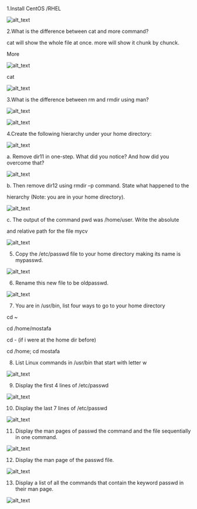 1.Install CentOS /RHEL


![alt_text](images/image1.png "image_tooltip")


2.What is the difference between cat and more command?

cat will show the whole file at once. more will show it chunk by chunck.

More


![alt_text](images/image2.png "image_tooltip")


cat


![alt_text](images/image3.png "image_tooltip")


3.What is the difference between rm and rmdir using man?


![alt_text](images/image4.png "image_tooltip")



![alt_text](images/image5.png "image_tooltip")


4.Create the following hierarchy under your home directory:


![alt_text](images/image6.png "image_tooltip")


a. Remove dir11 in one-step. What did you notice? And how did you overcome that?


![alt_text](images/image7.png "image_tooltip")


b. Then remove dir12 using rmdir –p command. State what happened to the

hierarchy (Note: you are in your home directory).


![alt_text](images/image8.png "image_tooltip")


c. The output of the command pwd was /home/user. Write the absolute

and relative path for the file mycv


![alt_text](images/image9.png "image_tooltip")


5. Copy the /etc/passwd file to your home directory making its name is mypasswd.


![alt_text](images/image10.png "image_tooltip")


6. Rename this new file to be oldpasswd.


![alt_text](images/image11.png "image_tooltip")


7. You are in /usr/bin, list four ways to go to your home directory

cd ~

cd /home/mostafa

cd - (if i were at the home dir before)

cd /home; cd mostafa

8. List Linux commands in /usr/bin that start with letter w


![alt_text](images/image12.png "image_tooltip")


9. Display the first 4 lines of /etc/passwd


![alt_text](images/image13.png "image_tooltip")


10. Display the last 7 lines of /etc/passwd


![alt_text](images/image14.png "image_tooltip")


11. Display the man pages of passwd the command and the file sequentially in one command.


![alt_text](images/image15.png "image_tooltip")


12. Display the man page of the passwd file.


![alt_text](images/image16.png "image_tooltip")


13. Display a list of all the commands that contain the keyword passwd in their man page.


![alt_text](images/image17.png "image_tooltip")

